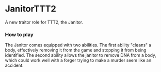 # JanitorTTT2
A new traitor role for TTT2, the Janitor.

### How to play
The Janitor comes equipped with two abilities. The first ability "cleans" a body, effectively removing it from the game and stopping it from being identified. The second ability allows the janitor to remove DNA from a body, which could work well with a forger trying to make a murder seem like an accident.
